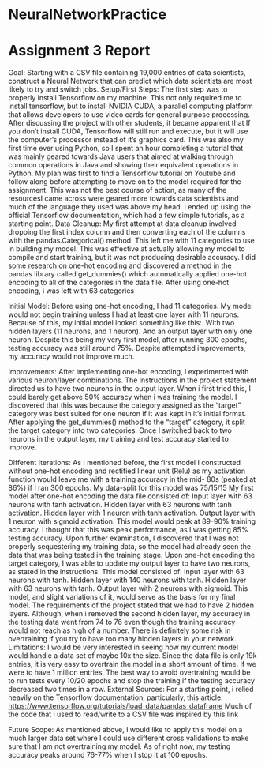 # NeuralNetworkPractice
# Assignment 3 Report
Goal:
Starting with a CSV file containing 19,000 entries of data scientists, construct a Neural Network that can predict which data scientists are most likely to try and switch jobs.
Setup/First Steps:
The first step was to properly install Tensorflow on my machine. This not only required me to install tensorflow, but to install NVIDIA CUDA, a parallel computing platform that allows developers to use video cards for general purpose processing. After discussing the project with other students, it became apparent that If you don’t install CUDA, Tensorflow will still run and execute, but it will use the computer’s processor instead of it’s graphics card.
This was also my first time ever using Python, so I spent an hour completing a tutorial that was mainly geared towards Java users that aimed at walking through common operations in Java and showing their equivalent operations in Python.
My plan was first to find a Tensorflow tutorial on Youtube and follow along before attempting to move on to the model required for the assignment. This was not the best course of action, as many of the resourcesI came across were geared more towards data scientists and much of the language they used was above my head. I ended up using the official Tensorflow documentation, which had a few simple tutorials, as a starting point.
Data Cleanup:
My first attempt at data cleanup involved dropping the first index column and then converting each of the columns with the pandas.Categorical() method. This left me with 11 categories to use in building my model. This was effective at actually allowing my model to compile and start training, but it was not producing desirable accuracy.
I did some research on one-hot encoding and discovered a method in the pandas library called get_dummies() which automatically applied one-hot encoding to all of the categories in the data file. After using one-hot encoding, i was left with 63 categories

Initial Model:
Before using one-hot encoding, I had 11 categories. My model would not begin training unless I had at least one layer with 11 neurons. Because of this, my initial model looked something like this:. With two hidden layers (11 neurons, and 1 neuron). And an output layer with only one neuron.
Despite this being my very first model, after running 300 epochs, testing accuracy was still around 75%. Despite attempted improvements, my accuracy would not improve much.

Improvements:
After implementing one-hot encoding, I experimented with various neuron/layer combinations. 
The instructions in the project statement directed us to have two neurons in the output layer. When i first tried this, I could barely get above 50% accuracy when i was training the model. I discovered that this was because the category assigned as the “target” category was best suited for one neuron if it was kept in it’s initial format. After applying the get_dummies() method to the “target” category, it split the target category into two categories. Once I switched back to two neurons in the output layer, my training and test accuracy started to improve.

Different Iterations:
As I mentioned before, the first model I constructed without one-hot encoding and rectified linear unit (Relu) as my activation function would leave me with a training accuracy in the mid- 80s (peaked at 86%) if I ran 300 epochs. My data-split for this model was 75/15/15
My first model after one-hot encoding the data file consisted of:
Input layer with 63 neurons with tanh activation.
Hidden layer with 63 neurons with tanh activation.
Hidden layer with 1 neuron with tanh activation.
Output layer with 1 neuron with sigmoid activation.
This model would peak at 89-90% training accuracy. I thought that this was peak performance, as I was getting 85% testing accuracy. Upon further examination, I discovered that I was not properly sequestering my training data, so the model had already seen the data that was being tested in the training stage.
Upon one-hot encoding the target category, I was able to update my output layer to have two neurons, as stated in the instructions. This model consisted of:
Input layer with 63 neurons with tanh.
Hidden layer with 140 neurons with tanh.
Hidden layer with 63 neurons with tanh.
Output layer with 2 neurons with sigmoid.
This model, and slight variations of it, would serve as the basis for my final model. The requirements of the project stated that we had to have 2 hidden layers. Although, when i removed the second hidden layer, my accuracy in the testing data went from 74 to 76 even though the training accuracy would not reach as high of a number. There is definitely some risk in overtraining if you try to have too many hidden layers in your network.
Limitations:
I would be very interested in seeing how my current model would handle a data set of maybe 10x the size. Since the data file is only 19k entries, it is very easy to overtrain the model in a short amount of time. If we were to have 1 million entries. The best way to avoid overtraining would be to run tests every 10/20 epochs and stop the training if the testing accuracy decreased two times in a row.
External Sources:
For a starting point, i relied heavily on the Tensorflow documentation, particularly, this article: https://www.tensorflow.org/tutorials/load_data/pandas_dataframe
Much of the code that i used to read/write to a CSV file was inspired by this link

Future Scope:
As mentioned above, I would like to apply this model on a much larger data set where I could use different cross validations to make sure that I am not overtraining my model. As of right now, my testing accuracy peaks around 76-77% when I stop it at 100 epochs.
